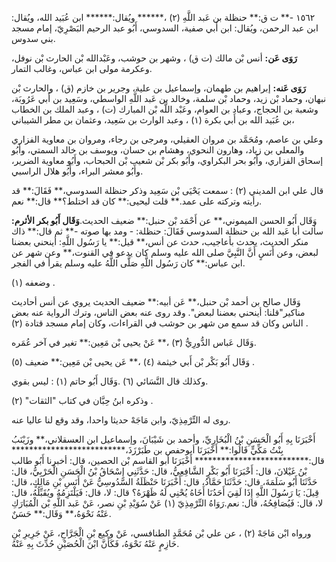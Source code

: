 ١٥٦٢ -** ت ق:** حنظلة بن عَبد اللَّهِ (٢) ،****** ويُقال:****** ابن عُبَيد الله، ويُقال: ابن عبد الرحمن، ويُقال: ابن أَبي صفية، السدوسي، أَبُو عبد الرحيم البَصْرِيّ، إمام مسجد بني سدوس.

**رَوَى عَن:** أنس بْن مالك (ت ق) ، وشهر بن حوشب، وعَبْدالله بْن الحارث بْن نوفل، وعكرمة مولى ابن عباس، وغالب التمار.

**رَوَى عَنه:** إبراهيم بن طهمان، وإسماعيل بن علية، وجرير بن خازم (ق) ، والحارث بْن نبهان، وحماد بْن زيد، وحماد بْن سلمة، وخالد بن عَبد اللَّهِ الواسطي، وسَعِيد بن أَبي عَرُوبَة، وشعبة بن الحجاج، وعباد بن العوام، وعَبْد اللَّه بْن المبارك (ت) ، وعبد الملك بن الخطاب بن عُبَيد الله بن أَبي بكرة (١) ، وعبد الوارث بن سَعِيد، وعثمان بن مطر الشيباني،

وعلي بن عاصم، ومُحَمَّد بن مروان العقيلي، ومرجى بن رجاء، ومروان بن معاوية الفزاري والمعلي بن زياد، وهارون النحوي، وهشام بن حسان، ويوسف بن خالد السمتي، وأَبُو إسحاق الفزاري، وأَبُو بحر البكراوي، وأَبُو بكر بْن شعيب بْن الحبحاب، وأَبُو معاوية الضرير، وأَبُو معشر البراء، وأَبُو هلال الراسبي.

قال علي ابن المديني (٢) : سمعت يَحْيَى بْن سَعِيد وذكر حنظلة السدوسي،** فَقَالَ:** قد رأيته وتركته على عمد.** قلت ليحيى:** كان قد اختلط؟** قال:** نعم.

وَقَال أَبُو الحسن الميموني،** عن أَحْمَد بْن حنبل:** ضعيف الحديث.**وَقَال أَبُو بكر الأثرم:** سألت أبا عَبد الله بن حنظلة السدوسي فَقَالَ: حنظلة: - ومد بها صوته -** ثم قال:** ذاك منكر الحديث، يحدث بأعاجيب، حدث عن أنس،** قيل:** يا رَسُول اللَّهِ: أينحني بعضنا لبعض، وعن أَنَسٍ أَنَّ النَّبِيَّ صلى الله عليه وسلم كان يدعو في القنوت،** وعن شهر عن ابن عباس:** كان رَسُول اللَّهِ صَلَّى اللَّهُ عليه وسلم يقرأ في الفجر.

وضعفه (١) .

وَقَال صالح بن أحمد بْن حنبل،** عَن أبيه:** ضعيف الحديث يروي عن أنس أحاديث مناكير"قلنا: أينحني بعضنا لبعض". وقد روى عنه بعض الناس، وترك الرواية عنه بعض الناس وكان قد سمع من شهر بن حوشب في القراءات، وكان إمام مسجد قتادة (٢) .

وَقَال عَباس الدُّورِيُّ (٣) ،** عَنْ يحيى بْن مَعِين:** تغير في آخر عُمَره.

وَقَال أَبُو بَكْر بْن أَبي خيثمة (٤) ،** عَن يحيى بْن مَعِين:** ضعيف (٥) .

وكذلك قال النَّسَائي (٦) .وَقَال أَبُو حاتم (١) : ليس بقوي.

وذكره ابنُ حِبَّان في كتاب "الثقات" (٢) .

روى له التِّرْمِذِيّ، وابن مَاجَهْ حديثا واحدا، وقد وقع لنا عاليا عنه.

أَخْبَرَنَا بِهِ أَبُو الْحَسَنِ بْنُ الْبُخَارِيِّ، وأحمد بن شَيْبَانَ، وإسماعيل ابن العسقلاني،** وزَيْنَبُ بِنْتُ مَكِّيٍّ قَالُوا:** أَخْبَرَنَا أبوحفص بن طَبَرْزَذَ،************************** قال:************************** أَخْبَرَنَا أبو القاسم بْن الحصين، قال: أخبرنا أَبُو طالب بْنُ غَيْلانَ، قال: أَخْبَرَنَا أَبُو بَكْرٍ الشَّافِعِيُّ، قال: حَدَّثَنِي إِسْحَاقُ بْنُ الْحَسَنِ الْحَرْبِيُّ، قال: حَدَّثَنَا أَبُو سَلَمَةَ، قال: حَدَّثَنَا حَمَّادُ، قال: أَخْبَرَنَا حَنْظَلَةُ السَّدُوسِيُّ عَنْ أَنَسِ بْنِ مَالِكٍ، قال: قِيلَ: يَا رَسُولَ اللَّهِ إِذَا لَقِيَ أَحَدُنَا أَخَاهُ يُحْنِي لَهُ ظَهْرَهُ؟ قال: لا، قال: فَيَلْتَزِمُهُ ويُقَبِّلُهُ، قال: لا، قال: فَيُصَافِحُهُ، قال: نعم.رَوَاهُ التِّرْمِذِيّ (١) عَنْ سُوَيْدِ بْنِ نصر، عَنْ عَبد اللَّهِ بْن الْمُبَارَكِ عَنْهُ نَحْوَهُ،** وَقَال:** حَسَنٌ.

ورواه ابْن مَاجَهْ (٢) ، عن علي بْن مُحَمَّدٍ الطنافسي، عَنْ وكيع بْنِ الْجَرَّاحِ، عَنْ جَرِيرِ بْنِ حَازِمٍ عَنْهُ نَحْوَهُ، فَكَأَنَّ ابْنَ الْحُصَيْنِ حُدِّثَ بِهِ عَنْهُ.